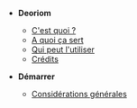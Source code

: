 <!-- docs/_sidebar.md -->

- **Deoriom**
  - [C'est quoi ?](/cestquoi)
  - [A quoi ça sert](/aquoicasert)
  - [Qui peut l'utiliser](/quipeutlutiliser)
  - [Crédits](/credits)

- **Démarrer**
  - [Considérations générales](/considerations_generales)
